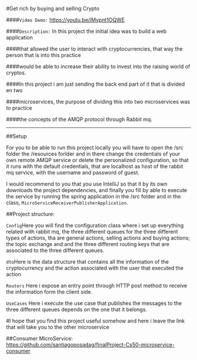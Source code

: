 #Get rich by buying and selling Crypto

####`Video Demo:` https://youtu.be/iMypnt1OQWE

####`Description:` In this project the initial idea was to build a web application 

####that allowed the user to interact with cryptocurrencies, that way the person that is into this practice

####would be able to increase their ability to invest into the raising world of cryptos.

####In this project i am just sending the back end part of it that is divided en two

####microservices, the purpose of dividing this into two microservices was to practice

####the concepts of the AMQP protocol through Rabbit mq.

----

##Setup

For you to be able to run this project locally you will have to open the /src folder
the /resources forlder and in there change the credentials of your own remote AMQP service
or delete the personalized configuration, so that it runs with the default credentials,
that are localhost as host of the rabbit mq service, with the username and password of guest.

I would recommend to you that you use IntelliJ so that it by its own downloads the project
dependencies, and finally you fill by able to execute the service by running the spring application
in the /src folder and in the class, `MicroServiceReceiverPublisherApplication`.

##Project structure:

`Config`Here you will find the configuration class where i set up everything related 
with rabbit mq, the three different queues for the three different types of actions, tha are general actions,
selling actions and buying actions; the topic exchange and and the three different routing keys that
are associated to the three different queues.

`dto`Here is the data structure that contains all the information of the cryptocurrency and 
the action associated with the user that executed the action

`Routers` Here i expose an entry point through HTTP post method to receive the information form 
the client side.

`UseCases` Here i execute the use case that publishes the messages to the three different queues 
depends on the one that it belongs.


#I hope that you find this project useful somehow and here i leave the link that will take you to the other microservice


##Consumer MicroService: https://github.com/santiagoposadag/finalProject-Cs50-microservice-consumer
